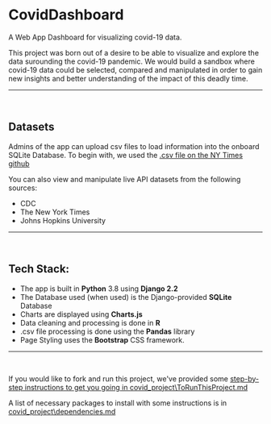 # CovidDashboard
A Web App Dashboard for visualizing covid-19 data.

This project was born out of a desire to be able to visualize and explore the data surounding the covid-19 pandemic.  We would build a sandbox where covid-19 data could be selected, compared and manipulated in order to gain new insights and better understanding of the impact of this deadly time.
<hr><br>

## Datasets
Admins of the app can upload csv files to load information into the onboard SQLite Database.  To begin with, we used the [.csv file on the NY Times github](https://github.com/nytimes/covid-19-data/blob/master/us-states.csv)

You can also view and manipulate live API datasets from the following sources:
- CDC
- The New York Times
- Johns Hopkins University
<hr><br>

## Tech Stack:
- The app is built in **Python** 3.8 using **Django 2.2**
- The Database used (when used) is the Django-provided **SQLite** Database 
- Charts are displayed using **Charts.js**
- Data cleaning and processing is done in **R**
- .csv file processing is done using the **Pandas** library
- Page Styling uses the **Bootstrap** CSS framework.
<hr><br>

If you would like to fork and run this project, we've provided some [step-by-step instructions to get you going in covid_project\ToRunThisProject.md](CovidDashboard\covid_project\ToRunThisProject.md)

A list of necessary packages to install with some instructions is in [covid_project\dependencies.md](CovidDashboard\covid_project\dependencies.md)